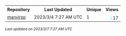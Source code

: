 

<table>
	<tr>
		<th>
			Repository
		</th>
		<th>
			Last Updated
		</th>
		<th>
			Unique
		</th>
		<th>
			Views
		</th>
	</tr>
	<tr>
		<td>
			<a href="https://github.com/manvirsp/manvirsp/tree/master/readme/610620536/year.md">
				manvirsp
			</a>
		</td>
		<td>
			2023/3/4 7:27 AM UTC
		</td>
		<td>
			1
		</td>
		<td>
			<img alt="Response time graph" src="https://github.com/manvirsp/manvirsp/raw/master/graph/610620536/small/year.png" height="20"> 17
		</td>
	</tr>
</table>

<small><i>Last updated on 2023/3/7 7:27 AM UTC</i></small>
